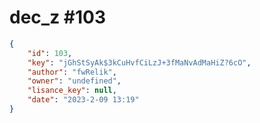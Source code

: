 
# dec_z #103
                
```JSON
{
    "id": 103,
    "key": "jGhStSyAk$3kCuHvfCiLzJ+3fMaNvAdMaHiZ?6cO",
    "author": "fwRelik",
    "owner": "undefined",
    "lisance_key": null,
    "date": "2023-2-09 13:19"
}
```
    